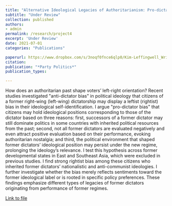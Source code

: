 ```yaml
---
title: "Alternative Ideological Legacies of Authoritarianism: Pro-dictator Bias in Post-developmental States (accepted at *Party Politics*)"
subtitle: "Under Review"
collection: published
authors: 
- admin
permalink: /research/project4
excerpt: 'Under Review'
date: 2021-07-01
categories: "Publications"

paperurl: https://www.dropbox.com/s/3noqf0fnce6qlp0/Kim-Leffingwell_Writing_Sample3.pdf?dl=0
citation:
publication: "*Party Politics*"
publication_types: 

---
```


How does an authoritarian past shape voters’ left-right orientation? Recent studies investigated "anti-dictator bias" in political ideology that citizens of a former right-wing (left-wing) dictatorship may display a leftist (rightist) bias in their ideological self-identification. I argue "pro-dictator bias" that citizens may hold ideological positions corresponding to those of the dictator based on three reasons: first, successors of a former dictator may still dominate politics in some countries with inherited political resources from the past; second, not all former dictators are evaluated negatively and even attract positive evaluation based on their performance, evoking authoritarian nostalgia; and third, the political environment that shaped former dictators’ ideological position may persist under the new regime, prolonging the ideology’s relevance. I test this hypothesis across former developmental states in East and Southeast Asia, which were excluded in previous studies. I find strong rightist bias among these citizens who inherited former dictators’ nationalistic and anti-communist ideologies. I further investigate whether the bias merely reflects sentiments toward the former ideological label or is rooted in specific policy preferences. These findings emphasize different types of legacies of former dictators originating from performance of former regimes. 

[Link to file](https://www.dropbox.com/s/3noqf0fnce6qlp0/Kim-Leffingwell_Writing_Sample3.pdf?dl=0)
